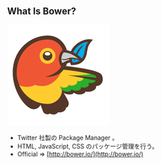 ##  What Is Bower?
![Bower Icon](./images/bower_icon.png)

* Twitter 社製の Package Manager 。 <!-- .element: class="fragment roll-in" -->
* HTML, JavaScript, CSS のパッケージ管理を行う。 <!-- .element: class="fragment roll-in" -->
* Official => <!-- .element: class="fragment roll-in" --> [http://bower.io/](http://bower.io/) <!-- .element: class="fragment roll-in" -->
